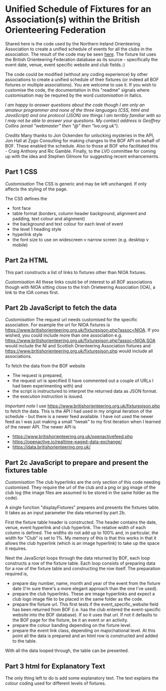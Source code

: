 # Unified Schedule of Fixtures for an Association(s) within the British Orienteering Federation
Shared here is the code used by the Northern Ireland Orienteering Association to create a unified schedule of events for all the clubs in the association. The result of the code may be seen [here](https://www.niorienteering.org.uk/fixtures/). The fixture list uses the British Orienteering Federation database as its source - specifically the event date, venue, event specific website and club fields.:)

The code could be modified (without any coding experience) by other associations to create a unified schedule of their fixtures (or indeed all BOF fixtures or multiple associations). You are welcome to use it. If you wish to customise the code, the documentation in this "readme" signals where customisation may be required by the word *customisation* in italics.

*I am happy to answer questions about the code though I am only an amateur programmer and none of the three languages (CSS, html and JavaScript) and one protocol (JSON) are things I am terribly familiar with so I may not be able to answer your questions. My contact address is Geoffrey Collins (email "webmaster" then "@" then "lvo.org.uk").*

*Credits* Many thanks to Jon Ockenden for unlocking mysteries in the API, Jon Hall at Zygo Consulting for making changes to the BOF API on behalf of BOF. These enabled the schedule. Also to those at BOF who facilitated this - Craig Anthony and Ric Gamble. Finally, to the LVO committee for coming up with the idea and Stephen Gilmore for suggesting recent enhancements.

## Part 1 CSS
*Customisation* The CSS is generic and may be left unchanged. If only affects the styling of the page.

The CSS defines the
- font face
- table format (borders, column header background, alignment and padding, text colour and alignment)
- the background and text colour for each level of event
- the level 1 heading style
- hyperlink style
- the font size to use on widescreen v narrow screen (e.g. desktop v mobile)

## Part 2a HTML
This part constructs a list of links to fixtures other than NIOA fixtures. 

*Customisation* All these links could be of interest to all BOF associations though with NIOA sitting close to the Irish Orieteering Association (IOA), a link to the IOA comes first.

## Part 2b JavaScript to fetch the data
*Customisation* The request url needs customised for the specific association. For example the url for NIOA fixtures is https://www.britishorienteering.org.uk/fixturesjson.php?assoc=NIOA. If you wished, you could include more than one association e.g. https://www.britishorienteering.org.uk/fixturesjson.php?assoc=NIOA,SOA would include the NI and Scottish Orienteering Association fixtures and https://www.britishorienteering.org.uk/fixturesjson.php would include all associations.

To fetch the data from the BOF website
- The request is prepared, 
- the request url is specified (I have commented out a couple of URLs I had been experimenting with) and 
- the script is instructured to interpret the returned data as JSON format.
- the execution instruction is issued.

*Important note*
I use https://www.britishorienteering.org.uk/fixturesjson.php to fetch the data. This is the API I had used in my original iteration of the schedule - but there is a newer feed available. I have not used the newer feed as I was just making a small "tweak" to my first iteration when I learned of the newer API. The newer API is
- https://www.britishorienteering.org.uk/openactivefeed.php
- https://openactive.io/realtime-paged-data-exchange/
- https://data.britishorienteering.org.uk/

## Part 2c JavaScript to prepare and present the fixtures table
*Customisation* The club hyperlinks are the only section of this code needing customised. They require the url of the club and a png or jpg image of the club log (the image files are assumed to be stored in the same folder as the code).

A single function "displayFixtures" prepares and presents the fixtures table. It takes as an input parameter the data returned by part 2b.

First the fixture table header is constructed. The header contains the date, venue, event hyperlink and club hyperlink. The relative width of each column is defined. The widths do not add up to 100% and, in particular, the width for "Club" is set to 1%. My memory of this is that this works in that it allows the club hyperlink (which is an image hyperlink) to take up the space it requires.

Next the JavaScript loops through the data returned by BOF, each loop constructs a row of the fixture table. Each loop consists of preparing data for a row of the fixture table and constructing the row itself. The preparation required is,
- prepare day number, name, month and year of the event from the fixture date (I'm sure there's a more elegant approach than the one I've used).
- prepare the club hyperlinks. These are image hyperlinks and expect a club logo image file to be placed in the same folder as the code.
- prepare the fixture url. This first tests if the event_specific_website field has been returned from BOF (i.e. has the club entered the event-specific website into the BOF database). If so it uses that url. If not it defaults to the BOF page for the fixture, be it an event or an activity.
- prepare the colour banding depending on the fixture level.
- prepare the event link class, depending on major/national level.
At this point all the data is prepared and an html row is constructed and added to the table.

With all the data looped through, the table can be presented.

## Part 3 html for Explanatory Text
The only thing left to do is add some explanatory text. The text explains the colour coding used for different levels of fixtures.


